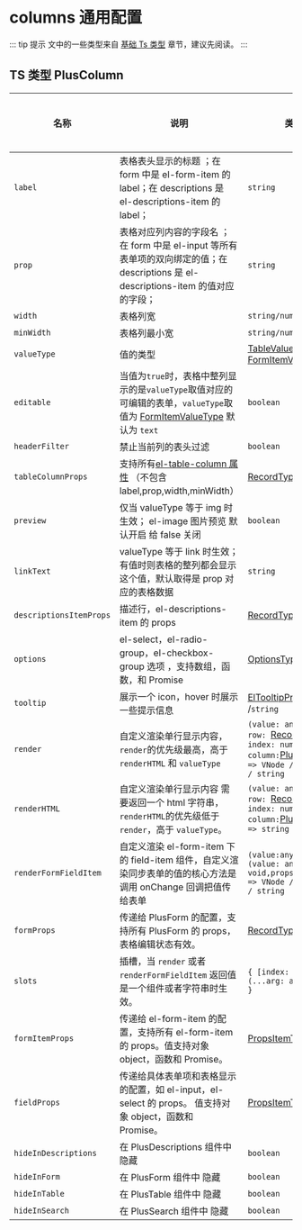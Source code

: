 # columns 通用配置

::: tip 提示
文中的一些类型来自 <a href="/components/type.html" style="text-decoration: underline;">基础 Ts 类型</a> 章节，建议先阅读。
:::

## TS 类型 PlusColumn

| 名称                    | 说明                                                                                                                                                              | 类型                                                                                                                                                                                          | 默认值  | 是否必须 |
| ----------------------- | ----------------------------------------------------------------------------------------------------------------------------------------------------------------- | --------------------------------------------------------------------------------------------------------------------------------------------------------------------------------------------- | ------- | -------- |
| `label`                 | 表格表头显示的标题 ；在 form 中是 el-form-item 的 label；在 descriptions 是 el-descriptions-item 的 label；                                                       | `string`                                                                                                                                                                                      |         | 是       |
| `prop`                  | 表格对应列内容的字段名 ；在 form 中是 el-input 等所有表单项的双向绑定的值；在 descriptions 是 el-descriptions-item 的值对应的字段；                               | `string`                                                                                                                                                                                      |         | 是       |
| `width`                 | 表格列宽                                                                                                                                                          | `string/number`                                                                                                                                                                               |         | 否       |
| `minWidth`              | 表格列最小宽                                                                                                                                                      | `string/number`                                                                                                                                                                               |         | 否       |
| `valueType`             | 值的类型                                                                                                                                                          | [TableValueType](/components/type.html#tablevaluetype) / [FormItemValueType](/components/type.html#formitemvaluetype)                                                                         |         | 否       |
| `editable`              | 当值为`true`时，表格中整列显示的是`valueType`取值对应的可编辑的表单，`valueType`取值为 [FormItemValueType](/components/type.html#formitemvaluetype) 默认为 `text` | `boolean`                                                                                                                                                                                     | `false` | 否       |
| `headerFilter`          | 禁止当前列的表头过滤                                                                                                                                              | `boolean`                                                                                                                                                                                     | `false` | 否       |
| `tableColumnProps`      | 支持所有[el-table-column 属性](https://element-plus.org/zh-CN/component/table.html#table-column-%E5%B1%9E%E6%80%A7) （不包含 label,prop,width,minWidth）          | [RecordType](/components/type.html#recordtype)                                                                                                                                                | `true`  | 否       |
| `preview`               | 仅当 valueType 等于 img 时生效； el-image 图片预览 默认开启 给 false 关闭                                                                                         | `boolean`                                                                                                                                                                                     |         | 否       |
| `linkText`              | valueType 等于 link 时生效；有值时则表格的整列都会显示这个值，默认取得是 prop 对应的表格数据                                                                      | `string`                                                                                                                                                                                      |         | 否       |
| `descriptionsItemProps` | 描述行，el-descriptions-item 的 props                                                                                                                             | [RecordType](/components/type.html#recordtype)                                                                                                                                                |         | 否       |
| `options`               | el-select，el-radio-group，el-checkbox-group 选项 ，支持数组，函数，和 Promise                                                                                    | [OptionsType](/components/type.html#optionstype)                                                                                                                                              |         | 否       |
| `tooltip`               | 展示一个 icon，hover 时展示一些提示信息                                                                                                                           | [ElTooltipProps](https://element-plus.org/zh-CN/component/tooltip.html#attributes) /`string`                                                                                                  |         | 否       |
| `render`                | 自定义渲染单行显示内容，`render`的优先级最高，高于`renderHTML` 和 `valueType`                                                                                     | `(value: any, data:{ row: `[RecordType](/components/type.html#recordtype)`; index: number; column:`[PlusColumn](/components/config.html#ts-类型-pluscolumn)`}) => VNode / Component / string` |         | 否       |
| `renderHTML`            | 自定义渲染单行显示内容 需要返回一个 html 字符串，`renderHTML`的优先级低于`render`，高于 `valueType`。                                                             | `(value: any, data:{ row: `[RecordType](/components/type.html#recordtype)`; index: number; column:`[PlusColumn](/components/config.html#ts-类型-pluscolumn)`}) => string`                     |         | 否       |
| `renderFormFieldItem`   | 自定义渲染 el-form-item 下的 field-item 组件，自定义渲染同步表单的值的核心方法是调用 onChange 回调把值传给表单                                                    | `(value:any,onChange: (value: any) => void,props: any, ) => VNode / Component / string`                                                                                                       |         | 否       |
| `formProps`             | 传递给 PlusForm 的配置，支持所有 PlusForm 的 props，表格编辑状态有效。                                                                                            | [RecordType](/components/type.html#recordtype)                                                                                                                                                |         | 否       |
| `slots`                 | 插槽，当 `render` 或者 `renderFormFieldItem` 返回值是一个组件或者字符串时生效。                                                                                   | `{ [index: string]: (...arg: any) => any }`                                                                                                                                                   |         | 否       |
| `formItemProps`         | 传递给 el-form-item 的配置，支持所有 el-form-item 的 props。值支持对象 object，函数和 Promise。                                                                   | [PropsItemType](/components/type.html#propsitemtype)                                                                                                                                          |         | 否       |
| `fieldProps`            | 传递给具体表单项和表格显示的配置，如 el-input，el-select 的 props。 值支持对象 object，函数和 Promise。                                                           | [PropsItemType](/components/type.html#propsitemtype)                                                                                                                                          |         | 否       |
| `hideInDescriptions`    | 在 PlusDescriptions 组件中 隐藏                                                                                                                                   | `boolean`                                                                                                                                                                                     | `false` | 否       |
| `hideInForm`            | 在 PlusForm 组件中 隐藏                                                                                                                                           | `boolean`                                                                                                                                                                                     | `false` | 否       |
| `hideInTable`           | 在 PlusTable 组件中 隐藏                                                                                                                                          | `boolean`                                                                                                                                                                                     | `false` | 否       |
| `hideInSearch`          | 在 PlusSearch 组件中 隐藏                                                                                                                                         | `boolean`                                                                                                                                                                                     | `false` | 否       |
